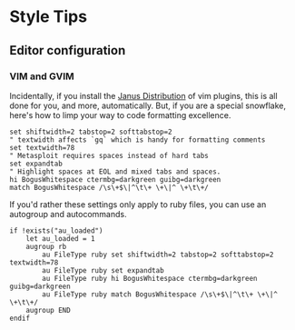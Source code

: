 # Style Tips
## Editor configuration
### VIM and GVIM
Incidentally, if you install the [Janus Distribution](https://github.com/carlhuda/janus) of vim plugins, this is all done for you, and more, automatically. But, if you are a special snowflake, here's how to limp your way to code formatting excellence.
```
set shiftwidth=2 tabstop=2 softtabstop=2
" textwidth affects `gq` which is handy for formatting comments
set textwidth=78
" Metasploit requires spaces instead of hard tabs
set expandtab
" Highlight spaces at EOL and mixed tabs and spaces.
hi BogusWhitespace ctermbg=darkgreen guibg=darkgreen
match BogusWhitespace /\s\+$\|^\t\+ \+\|^ \+\t\+/
```

If you'd rather these settings only apply to ruby files, you can use an autogroup and autocommands.
```
if !exists("au_loaded")
    let au_loaded = 1
    augroup rb
        au FileType ruby set shiftwidth=2 tabstop=2 softtabstop=2 textwidth=78
        au FileType ruby set expandtab
        au FileType ruby hi BogusWhitespace ctermbg=darkgreen guibg=darkgreen
        au FileType ruby match BogusWhitespace /\s\+$\|^\t\+ \+\|^ \+\t\+/
    augroup END
endif
```

